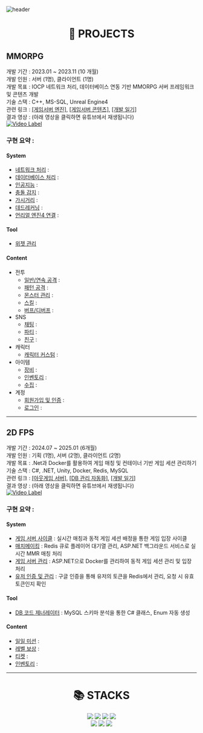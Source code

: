 <div>

  <!--Header-->
  ![header](https://capsule-render.vercel.app/api?type=Waving&color=timeGradient&height=300&section=header&text=Apeirogon99&fontSize=90)
  
</div>

<div>
  <!--Body-->

  <div align="center"> <h1> 📁 PROJECTS </h1> </div>

  ## MMORPG
  개발 기간 : 2023.01 ~ 2023.11 (10 개월) </br>
  개발 인원 : 서버 (1명), 클라이언트 (1명) </br>
  개발 목표 : IOCP 네트워크 처리, 데이터베이스 연동 기반 MMORPG 서버 프레임워크 및 콘텐츠 개발 </br>
  기술 스택 : C++, MS-SQL, Unreal Engine4 </br>
  관련 링크 : [[게임서버 엔진]](https://github.com/Apeirogon99/ApeirogonServerEngine), 
             [[게임서버 콘텐츠]](https://github.com/Apeirogon99/Project_LD_Server),
             [[개발 일기]](https://apeirogon99.tistory.com/category/%5BMMORPG%5D) </br>
  결과 영상 : (아래 영상을 클릭하면 유튜브에서 재생됩니다) </br>
  [![Video Label](http://img.youtube.com/vi/V_tvPMT1-Mk/0.jpg)](https://youtu.be/V_tvPMT1-Mk)
  ### 구현 요약 : </br>
  #### System
  - [네트워크 처리]() : 
  - [데이터베이스 처리]() : 
  - [인공지능]() : 
  - [충돌 감지]() : 
  - [가시거리]() : 
  - [데드레커닝]() : 
  - [언리얼 엔진4 연결]() : 
  #### Tool
  - [위젯 관리]()
  #### Content
  - 전투
    - [일반/연속 공격]() : 
    - [패턴 공격]() : 
    - [몬스터 관리]() : 
    - [스킬]() : 
    - [버프/디버프]() : 
  - SNS
    - [채팅]() : 
    - [파티]() : 
    - [친구]() : 
  - 캐릭터
    - [캐릭터 커스텀]() : 
  - 아이템
    - [장비]() : 
    - [인벤토리]() : 
    - [수집]() : 
  - 계정
    - [회원가입 및 인증]() : 
    - [로그인]() : 
 
  
  ------
  ## 2D FPS
  개발 기간 : 2024.07 ~ 2025.01 (6개월) </br>
  개발 인원 : 기획 (1명), 서버 (2명), 클라이언트 (2명) </br>
  개발 목표 : .Net과 Docker를 활용하여 게임 매칭 및 컨테이너 기반 게임 세션 관리하기 </br>
  기술 스택 : C#, .NET, Unity, Docker, Redis, MySQL </br>
  관련 링크 : [[아웃게임 서버]](https://github.com/sulbos-GP/GunShooterOnline/tree/main/GSO_WebServer), 
             [[DB 관리 자동화]](https://github.com/Apeirogon99/SchemaStructor),
             [[개발 일기]](https://apeirogon99.tistory.com/category/%5BSurvival%20Horizion%5D) </br>
  결과 영상 : (아래 영상을 클릭하면 유튜브에서 재생됩니다) </br>
  [![Video Label](http://img.youtube.com/vi/444oGjuMZwc/0.jpg)](https://youtu.be/444oGjuMZwc)
  ### 구현 요약 : </br>
  #### System
  - [게임 서버 사이클](https://github.com/sulbos-GP/GunShooterOnline/tree/main/GSO_WebServer) : 실시간 매칭과 동적 게임 세션 배정을 통한 게임 입장 사이클
  - [매치메이킹](https://github.com/sulbos-GP/GunShooterOnline/tree/main/GSO_WebServer/Matchmaker) : Redis 큐로 플레이어 대기열 관리, ASP.NET 백그라운드 서비스로 실시간 MMR 매칭 처리
  - [게임 서버 관리](https://github.com/sulbos-GP/GunShooterOnline/tree/main/GSO_WebServer/GameServerManager) : ASP.NET으로 Docker를 관리하여 동적 게임 세션 관리 및 입장 처리
  - [유저 인증 및 관리](https://github.com/sulbos-GP/GunShooterOnline/tree/main/GSO_WebServer/GsoWebServer) : 구글 인증을 통해 유저의 토큰을 Redis에서 관리, 요청 시 유효 토큰인지 확인 
  #### Tool
  - [DB 코드 제너레이터](https://github.com/Apeirogon99/SchemaStructor) : MySQL 스키마 분석을 통한 C# 클래스, Enum 자동 생성
  #### Content
  - [일일 미션]() : 
  - [레벨 보상]() :
  - [티켓]() :
  - [인벤토리]() :
    
  ------
  <div align=center><h1>📚 STACKS</h1></div>
  
  <div align=center> 
    <img src="https://img.shields.io/badge/c-A8B9CC?style=for-the-badge&logo=c&logoColor=white"> 
    <img src="https://img.shields.io/badge/c++-00599C?style=for-the-badge&logo=c%2B%2B&logoColor=white">
    <img src="https://img.shields.io/badge/unrealengine-0E1128?style=for-the-badge&logo=unrealengine&logoColor=white">
    <img src="https://img.shields.io/badge/mysql-4479A1?style=for-the-badge&logo=mysql&logoColor=white"> 
    <br>
    <img src="https://img.shields.io/badge/dotnet-512BD4?style=for-the-badge&logo=dotnet&logoColor=white"> 
    <img src="https://img.shields.io/badge/docker-2496ED?style=for-the-badge&logo=docker&logoColor=white">
    <img src="https://img.shields.io/badge/redis-FF4438?style=for-the-badge&logo=redis&logoColor=white">
    <br>
  </div>

  
</div>
